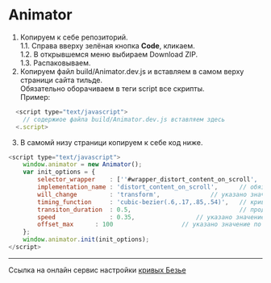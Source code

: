 # Animator

1. Копируем к себе репозиторий.  
  1.1. Справа вверху зелёная кнопка **Code**, кликаем.  
  1.2. В открывшемся меню выбираем Download ZIP.  
  1.3. Распаковываем.  
2. Копируем файл build/Animator.dev.js и вставляем в самом верху страници сайта тильде.  
  Обязательно оборачиваем в теги script все скрипты.  
  Пример:  
  ```js
    <script type="text/javascript">
      // содержиое файла build/Animator.dev.js вставляем здесь
    <.script>
  ```
3. В самомй низу страници копируем к себе код ниже.  
```js
<script type="text/javascript">
	window.animator = new Animator();
	var init_options = {
		selector_wrapper 	: [''#wrapper_distort_content_on_scroll', '.block-4 span'], // передаём селекторы, обязательное поле
		implementation_name	: 'distort_content_on_scroll',		// обязательное поле
		will_change 		: 'transform',				// указано значение по умолчанию
		timing_function		: 'cubic-bezier(.6,.17,.85,.54)', 	// кривая Безье анимации, указано значение по умолчанию
		transiton_duration	: 0.5,                            	// продолжительность анимации, указано значение по умолчанию
		speed 		    	: 0.35,					// указано значение по умолчанию
		offset_max		: 100					// указано значение по умолчанию
	};
	window.animator.init(init_options);
</script>
```  
***

Ссылка на онлайн сервис настройки [кривых Безье](https://cubic-bezier.com/) 
